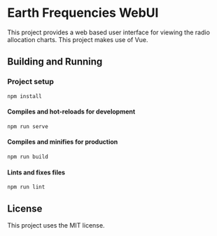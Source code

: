 # Earth Frequencies WebUI

This project provides a web based user interface for viewing the
radio allocation charts. This project makes use of Vue.


## Building and Running

### Project setup
```
npm install
```

#### Compiles and hot-reloads for development
```
npm run serve
```

#### Compiles and minifies for production
```
npm run build
```

#### Lints and fixes files
```
npm run lint
```

## License

This project uses the MIT license.